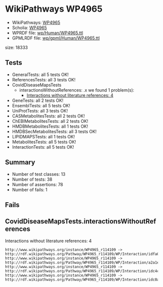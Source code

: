 # WikiPathways WP4965

* WikiPathways: [WP4965](https://identifiers.org/wikipathways:WP4965)
* Scholia: [WP4965](https://scholia.toolforge.org/wikipathways/WP4965)
* WPRDF file: [wp/Human/WP4965.ttl](../wp/Human/WP4965.ttl)
* GPMLRDF file: [wp/gpml/Human/WP4965.ttl](../wp/gpml/Human/WP4965.ttl)

size: 18333
## Tests
* GeneralTests: all 5 tests OK!
* ReferencesTests: all 3 tests OK!
* CovidDiseaseMapsTests
    * interactionsWithoutReferences: .x we found 1 problem(s):
        * [Interactions without literature references: 4](#2e295932)
* GeneTests: all 2 tests OK!
* EnsemblTests: all 5 tests OK!
* UniProtTests: all 3 tests OK!
* CASMetabolitesTests: all 2 tests OK!
* ChEBIMetabolitesTests: all 2 tests OK!
* HMDBMetabolitesTests: all 1 tests OK!
* HMDBSecMetabolitesTests: all 3 tests OK!
* LIPIDMAPSTests: all 1 tests OK!
* MetabolitesTests: all 5 tests OK!
* InteractionTests: all 5 tests OK!


## Summary

* Number of test classes: 13
* Number of tests: 38
* Number of assertions: 78
* Number of fails: 1

## Fails

<a name="2e295932" />

## CovidDiseaseMapsTests.interactionsWithoutReferences

Interactions without literature references: 4
```
http://www.wikipathways.org/instance/WP4965_r114109 -> http://rdf.wikipathways.org/Pathway/WP4965_r114109/WP/Interaction/idfa0e6009
http://www.wikipathways.org/instance/WP4965_r114109 -> http://rdf.wikipathways.org/Pathway/WP4965_r114109/WP/Interaction/a2a1e
http://www.wikipathways.org/instance/WP4965_r114109 -> http://rdf.wikipathways.org/Pathway/WP4965_r114109/WP/Interaction/idc4c8fdab
http://www.wikipathways.org/instance/WP4965_r114109 -> http://rdf.wikipathways.org/Pathway/WP4965_r114109/WP/Interaction/idc0a82d8

```
